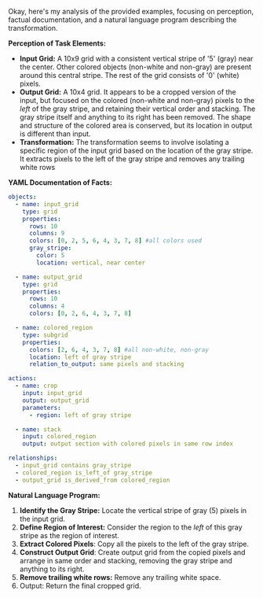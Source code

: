 Okay, here's my analysis of the provided examples, focusing on perception, factual documentation, and a natural language program describing the transformation.

**Perception of Task Elements:**

*   **Input Grid:** A 10x9 grid with a consistent vertical stripe of '5' (gray) near the center. Other colored objects (non-white and non-gray) are present around this central stripe. The rest of the grid consists of '0' (white) pixels.
*   **Output Grid:** A 10x4 grid. It appears to be a cropped version of the input, but focused on the colored (non-white and non-gray) pixels to the *left* of the gray stripe, and retaining their vertical order and stacking. The gray stripe itself and anything to its right has been removed. The shape and structure of the colored area is conserved, but its location in output is different than input.
*   **Transformation:** The transformation seems to involve isolating a specific region of the input grid based on the location of the gray stripe. It extracts pixels to the left of the gray stripe and removes any trailing white rows

**YAML Documentation of Facts:**


```yaml
objects:
  - name: input_grid
    type: grid
    properties:
      rows: 10
      columns: 9
      colors: [0, 2, 5, 6, 4, 3, 7, 8] #all colors used
      gray_stripe:
        color: 5
        location: vertical, near center

  - name: output_grid
    type: grid
    properties:
      rows: 10
      columns: 4
      colors: [0, 2, 6, 4, 3, 7, 8]

  - name: colored_region
    type: subgrid
    properties:
      colors: [2, 6, 4, 3, 7, 8] #all non-white, non-gray
      location: left of gray stripe
      relation_to_output: same pixels and stacking

actions:
  - name: crop
    input: input_grid
    output: output_grid
    parameters:
      - region: left of gray stripe

  - name: stack
    input: colored_region
    output: output section with colored pixels in same row index

relationships:
  - input_grid contains gray_stripe
  - colored_region is_left_of gray_stripe
  - output_grid is_derived_from colored_region
```


**Natural Language Program:**

1.  **Identify the Gray Stripe:** Locate the vertical stripe of gray (5) pixels in the input grid.
2.  **Define Region of Interest:** Consider the region to the *left* of this gray stripe as the region of interest.
3.  **Extract Colored Pixels**: Copy all the pixels to the left of the gray stripe.
4. **Construct Output Grid**: Create output grid from the copied pixels and arrange in same order and stacking, removing the gray stripe and anything to its right.
5.  **Remove trailing white rows:** Remove any trailing white space.
6. Output: Return the final cropped grid.

